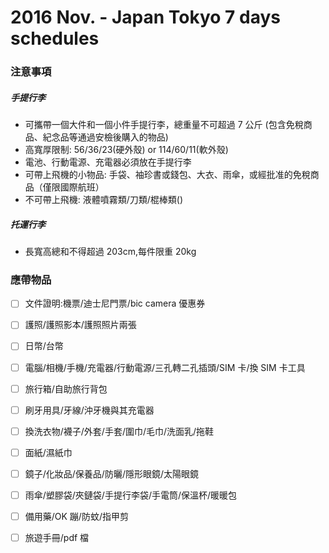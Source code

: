 # 2016 Nov. - Japan Tokyo 7 days schedules

### 注意事項
##### 手提行李
+ 可攜帶一個大件和一個小件手提行李，總重量不可超過 7 公斤
(包含免稅商品、紀念品等通過安檢後購入的物品)
+ 高寬厚限制: 56/36/23(硬外殼)  or 114/60/11(軟外殼)
+ 電池、行動電源、充電器必須放在手提行李
+ 可帶上飛機的小物品: 手袋、袖珍書或錢包、大衣、雨傘，或經批准的免稅商品（僅限國際航班）
+ 不可帶上飛機: 液體噴霧類/刀類/棍棒類()

##### 托運行李
+ 長寬高總和不得超過 203cm,每件限重 20kg

### 應帶物品
+ [ ] 文件證明:機票/迪士尼門票/bic camera 優惠券
+ [ ] 護照/護照影本/護照照片兩張
+ [ ] 日幣/台幣
+ [ ] 電腦/相機/手機/充電器/行動電源/三孔轉二孔插頭/SIM 卡/換 SIM 卡工具
+ [ ] 旅行箱/自助旅行背包
+ [ ] 刷牙用具/牙線/沖牙機與其充電器
+ [ ] 換洗衣物/襪子/外套/手套/圍巾/毛巾/洗面乳/拖鞋
+ [ ] 面紙/濕紙巾
+ [ ] 鏡子/化妝品/保養品/防曬/隱形眼鏡/太陽眼鏡
+ [ ] 雨傘/塑膠袋/夾鏈袋/手提行李袋/手電筒/保溫杯/暖暖包
+ [ ] 備用藥/OK 蹦/防蚊/指甲剪
+ [ ] 旅遊手冊/pdf 檔



